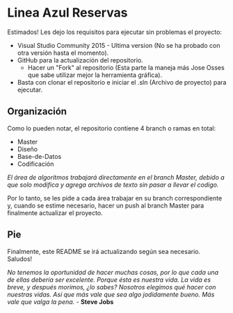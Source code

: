 # Linea Azul Reservas

Estimados!
Les dejo los requisitos para ejecutar sin problemas el proyecto:
  * Visual Studio Community 2015 - Ultima version (No se ha probado con otra versión hasta el momento).
  * GitHub para la actualización del repositorio.
    - Hacer un "Fork" al repositorio (Esta parte la maneja más Jose Osses que sabe utilizar mejor la herramienta gráfica).
  * Basta con clonar el repositorio e iniciar el .sln (Archivo de proyecto) para ejecutar.
  
## Organización

Como lo pueden notar, el repositorio contiene 4 branch o ramas en total:
  * Master
  * Diseño
  * Base-de-Datos
  * Codificación

*El área de algoritmos trabajará directamente en el branch Master, debido a que solo modifica y agrega archivos de texto sin pasar a llevar el codigo.*

Por lo tanto, se les pide a cada área trabajar en su branch correspondiente y, cuando se estime necesario, hacer un push al branch Master para finalmente actualizar el proyecto.

## Pie

Finalmente, este README se irá actualizando según sea necesario.
Saludos!

*No tenemos la oportunidad de hacer muchas cosas, por lo que cada una de ellas debería ser excelente. Porque ésta es nuestra vida. La vida es breve, y después morimos, ¿lo sabes? Nosotros elegimos qué hacer con nuestras vidas. Así que más vale que sea algo jodidamente bueno. Más vale que valga la pena.* - **Steve Jobs**
